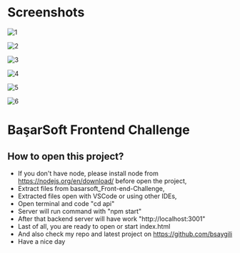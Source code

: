 # Screenshots

![1](https://user-images.githubusercontent.com/25987727/186390539-5b2b8c6a-26f0-45f4-96b9-d004ce7e7237.png)

![2](https://user-images.githubusercontent.com/25987727/186390756-54df1f5a-7c4b-4f7b-af14-111ac5b2728a.png)

![3](https://user-images.githubusercontent.com/25987727/186390770-c2d78659-645f-4a1e-aef5-e574df6bd374.png)

![4](https://user-images.githubusercontent.com/25987727/186390777-3e6dfe19-b0cb-4f72-9e16-c3420b4aa939.png)

![5](https://user-images.githubusercontent.com/25987727/186390787-4002c636-5112-42b8-88fb-58c903b19e2c.png)

![6](https://user-images.githubusercontent.com/25987727/186390799-b8566171-e263-4bf1-b905-434154833ea2.png)

# BaşarSoft Frontend Challenge

## How to open this project?

- If you don't have node, please install node from https://nodejs.org/en/download/ before open the project,
- Extract files from basarsoft_Front-end-Challenge,
- Extracted files open with VSCode or using other IDEs,
- Open terminal and code "cd api"
- Server will run command with "npm start"
- After that backend server will have work "http://localhost:3001"
- Last of all, you are ready to open or start index.html
- And also check my repo and latest project on https://github.com/bsaygili
- Have a nice day
